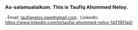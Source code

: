 ### As-salamualaikum. This is Taufiq Ahommed Neloy.
. Email: taufiqneloy.swe@gmail.com
. LinkedIn: https://www.linkedin.com/in/taufiq-ahommed-neloy-1421951a0/

